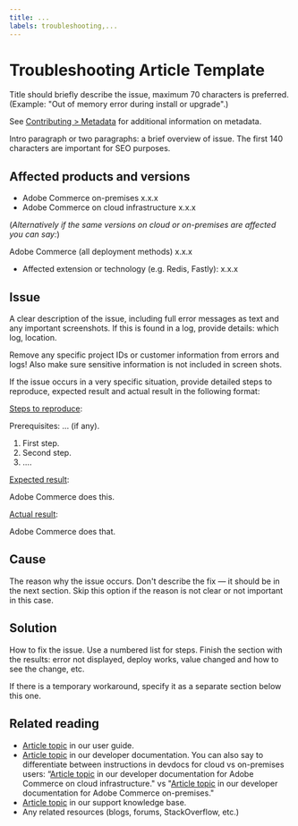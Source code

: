 ```yaml
---
title: ...
labels: troubleshooting,...
---
```


# Troubleshooting Article Template

Title should briefly describe the issue, maximum 70 characters is preferred.<br/>
(Example: "Out of memory error during install or upgrade".)

See [Contributing > Metadata](../../CONTRIBUTING.md#metadata) for additional information on metadata.

Intro paragraph or two paragraphs: a brief overview of issue. The first 140 characters are important for SEO purposes.

## Affected products and versions

* Adobe Commerce on-premises x.x.x
* Adobe Commerce on cloud infrastructure x.x.x

(*Alternatively if the same versions on cloud or on-premises are affected you can say:*)

Adobe Commerce (all deployment methods) x.x.x

* Affected extension or technology (e.g. Redis, Fastly): x.x.x

## Issue

A clear description of the issue, including full error messages as text and any important screenshots.
If this is found in a log, provide details: which log, location.

Remove any specific project IDs or customer information from errors and logs! Also make sure sensitive information is not included in screen shots.

If the issue occurs in a very specific situation, provide detailed steps to reproduce, expected result and actual result in the following format:

<u>Steps to reproduce</u>:

Prerequisites: ... (if any).

1. First step.
1. Second step.
1. ....

<u>Expected result</u>:

Adobe Commerce does this.

<u>Actual result</u>:

Adobe Commerce does that.

## Cause

The reason why the issue occurs. Don't describe the fix — it should be in the next section. Skip this option if the reason is not clear or not important in this case.

## Solution

How to fix the issue. Use a numbered list for steps.
Finish the section with the results: error not displayed, deploy works, value changed and how to see the change, etc.

If there is a temporary workaround, specify it as a separate section below this one.

## Related reading

* [Article topic](https://experienceleague.adobe.com/en/docs/commerce-admin/user-guides/home) in our user guide.
* [Article topic](https://developer.adobe.com/commerce/docs/) in our developer documentation. You can also say to differentiate between instructions in devdocs for cloud vs on-premises users: “[Article topic](https://developer.adobe.com/commerce/docs/) in our developer documentation for Adobe Commerce on cloud infrastructure." vs "[Article topic](https://developer.adobe.com/commerce/docs/) in our developer documentation for Adobe Commerce on-premises."
* [Article topic](https://support.magento.com/hc/en-us) in our support knowledge base.
* Any related resources (blogs, forums, StackOverflow, etc.)
